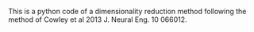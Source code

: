 This is a python code of a dimensionality reduction method following the method of Cowley et al 2013 J. Neural Eng. 10 066012.
